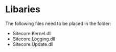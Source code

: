 # Libaries
The following files need to be placed in the folder:

* Sitecore.Kernel.dll
* Sitecore.Logging.dll
* Sitecore.Update.dll